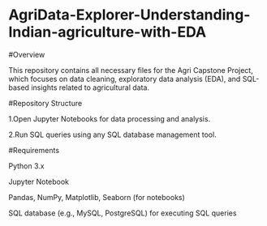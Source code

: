 # AgriData-Explorer-Understanding-Indian-agriculture-with-EDA

#Overview


This repository contains all necessary files for the Agri Capstone Project, which focuses on data cleaning, exploratory data analysis (EDA), and SQL-based insights related to agricultural data.

#Repository Structure

1.Open Jupyter Notebooks for data processing and analysis.

2.Run SQL queries using any SQL database management tool.

#Requirements

Python 3.x

Jupyter Notebook

Pandas, NumPy, Matplotlib, Seaborn (for notebooks)

SQL database (e.g., MySQL, PostgreSQL) for executing SQL queries


